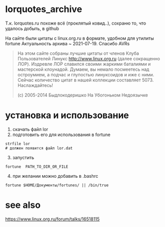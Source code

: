 # lorquotes_archive
Т.к. lorquotes.ru похоже всё (проклятый ковид..), сохраню то, что удалось добыть, в github

На сайте были цитаты с linux.org.ru в формате, удобном для утилиты fortune
Актуальность архива ~ 2021-07-19. Спасибо AVRs

> На этом сайте собраны лучшие цитаты от членов Клуба Пользователей Линукс http://www.linux.org.ru (далее сокращенно ЛОР). Издревле ЛОР славился своими жаркими баталиями и мастерской клоунадой. Думаем, вы немало посмеетесь над остроумием, а подчас и глупостью линуксоидов и иже с ними. Сейчаc количество цитат в нашей коллекции составляет 5073. Наслаждайтесь!
>
> (c) 2005-2014 Быдлокодеришко На Убогоньком Недоязычке

# установка и использование
1. скачать файл lor
2. подготовить его для использования в fortune
```
strfile lor
# должен появится файл lor.dat
```
3. запустить
```
fortune  PATH_TO_DIR_OR_FILE
```
4. при желании можно добавить в .bashrc
```
fortune $HOME/Документы/fortunes/ || /bin/true
```

# see also
https://www.linux.org.ru/forum/talks/16518115
